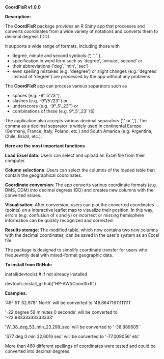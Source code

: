**CoordFixR v1.0.0**



**Description:**


The **CoordFixR** package provides an R Shiny app that processes and converts coordinates from a wide variety of notations and converts them to decimal degress (DD).

It supports a wide range of formats, including those with 
- degree, minute and second symbols (°, ', ''),
- specification in word form such as 'degree', 'minute', second' or
- their abbreviations ('deg', 'min', 'sec')
- even spelling mistakes (e.g. 'deegree') or slight changes (e.g. 'degrees' instead of 'degree') are processed by the app without any problems

The **CoordFixR** app can process various separators such as 
- spaces (e.g. -9° 5'23''), 
- slashes (e.g. -9°/5'/23'') or 
- underscores (e.g. -9°_5'_23'') or
- combinations of these (e.g. 9°_5'_23''/S)

The application also accepts various decimal separators ('.' or ','). 
The comma as a decimal separator is widely used in continental Europe (Germany, France, Italy, Poland, etc.) and South America (e.g. Argentina, Chile, Brazil, etc.).



**Here are the most important functions**


**Load Excel data**: Users can select and upload an Excel file from their computer.

**Column selections**: Users can select the columns of the loaded table that contain the geographical coordinates.

**Coordinate conversion**: The app converts various coordinate formats (e.g. DMS, DDM) into decimal degress (DD) and creates new columns with the converted values.

**Visualisation**: After conversion, users can plot the converted coordinates (points) on a interactive leaflet map to visualize their position. In this way, errors (e.g. confusion of x and y) or incorrect or missing hemisphere information can be quickly recognized and corrected.

**Results storage**: The modified table, which now contains two new columns with the decimal coordinates, can be saved in the user's system as an Excel file.

The package is designed to simplify coordinate transfer for users who frequewntly deal with mixed-format geographic data.



**To install from GitHub:**


install(devtools) # if not already installed

devtools::install_github("HP-AWI/CoordfixR")



**Examples:**


'48° 51' 52.978" North'    will be converted to    '48.86471611111111'

'-22 degree 59 minutes 0 seconds'    will be converted to    '-22.98333333333333'

'W_38_deg_53_min_23.298_sec'    will be converted to    '-38.889805'

'S77 deg 0 min 32.6016 sec'    will be converted to    '-77.009056'
etc'

More than 460 different spellings of coordinates were tested and could be converted into decimal degrees.
